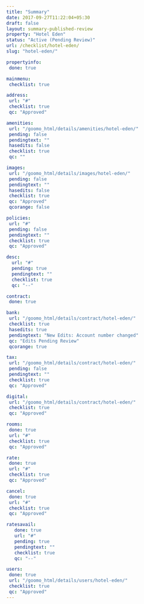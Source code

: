 ```yaml
---
title: "Summary"
date: 2017-09-27T11:22:04+05:30
draft: false
layout: summary-published-review
property: "Hotel Eden"
status: "Active (Pending Review)"
url: /checklist/hotel-eden/
slug: "hotel-eden/"

propertyinfo:
 done: true

mainmenu:
 checklist: true

address:
 url: "#"
 checklist: true
 qc: "Approved"

amenities:
 url: "/goomo_html/details/amenities/hotel-eden/"
 pending: false
 pendingtext: ""
 hasedits: false
 checklist: true
 qc: ""

images:
 url: "/goomo_html/details/images/hotel-eden/"
 pending: false
 pendingtext: ""
 hasedits: false
 checklist: true
 qc: "Approved"
 qcorange: false

policies:
 url: "#"
 pending: false
 pendingtext: ""
 checklist: true
 qc: "Approved"

desc:
  url: "#"
  pending: true
  pendingtext: ""
  checklist: true
  qc: "--"

contract:
 done: true

bank:
 url: "/goomo_html/details/contract/hotel-eden/"
 checklist: true
 hasedits: true
 pendingtext: "New Edits: Account number changed"
 qc: "Edits Pending Review"
 qcorange: true

tax:
 url: "/goomo_html/details/contract/hotel-eden/"
 pending: false
 pendingtext: ""
 checklist: true
 qc: "Approved"

digital:
 url: "/goomo_html/details/contract/hotel-eden/"
 checklist: true
 qc: "Approved"

rooms:
 done: true
 url: "#"
 checklist: true
 qc: "Approved"

rate:
 done: true
 url: "#"
 checklist: true
 qc: "Approved"

cancel:
 done: true
 url: "#"
 checklist: true
 qc: "Approved"

ratesavail:
   done: true
   url: "#"
   pending: true
   pendingtext: ""
   checklist: true
   qc: "--"

users:
 done: true
 url: "/goomo_html/details/users/hotel-eden/"
 checklist: true
 qc: "Approved"
---
```



